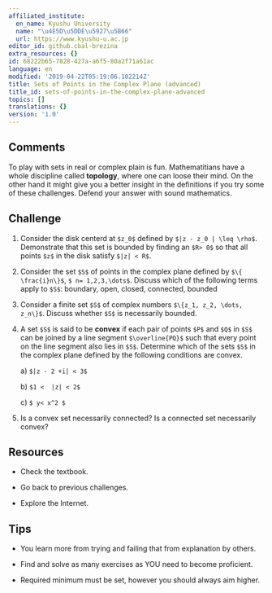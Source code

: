 ```yaml
---
affiliated_institute:
  en_name: Kyushu University
  name: "\u4E5D\u5DDE\u5927\u5B66"
  url: https://www.kyushu-u.ac.jp
editor_id: github.cbal-brezina
extra_resources: {}
id: 68222b65-7828-427a-a6f5-80a2f71a61ac
language: en
modified: '2019-04-22T05:19:06.102214Z'
title: Sets of Points in the Complex Plane (advanced)
title_id: sets-of-points-in-the-complex-plane-advanced
topics: []
translations: {}
version: '1.0'
---
```




## Comments

To play with sets in real or complex plain is fun. Mathematitians have a whole discipline called **topology**, where one can loose their mind. On the other hand it might give you a better insight in the definitions if you try some of these challenges. Defend your answer with sound mathematics.

## Challenge



1.  Consider the disk centerd at `$z_0$` defined by `$|z - z_0 | \leq \rho$`. Demonstrate that this set is bounded by finding an `$R> 0$` so that all points `$z$` in the disk satisfy `$|z| < R$`.   

2.  Consider the set `$S$` of points in the complex plane defined by `$\{ \frac{i}n\}$`, `$ n= 1,2,3,\dots$`. Discuss which of the following terms apply to `$S$`: boundary, open, closed, connected, bounded

3.  Consider a finite set `$S$` of complex numbers `$\{z_1, z_2, \dots, z_n\}$`. Discuss whether `$S$` is necessarily bounded. 

4.  A set `$S$` is said to be **convex** if each pair of points `$P$` and `$Q$` in `$S$` can be joined by a line segment `$\overline{PQ}$` such that every point on the line segment also lies in `$S$`. Determine which of the sets `$S$` in the complex plane defined by the following conditions are convex.
 
    a) `$|z - 2 +i| < 3$`
   
    b) `$1 <  |z| < 2$`

    c) `$ y< x^2 $`

5. Is a convex set necessarily connected? Is a connected set necessarily convex?



## Resources

- Check the textbook.

- Go back to previous challenges.

- Explore the Internet.


## Tips

- You learn more from trying and failing that from explanation by others.

- Find and solve as many exercises as YOU need to become proficient.

- Required minimum must be set, however you should always aim higher.




